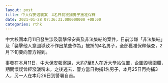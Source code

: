 ```yaml
---
layout: post
title: 中大保安遇襲案　4名日前被捕男子獲准保釋
date: 2021-01-28 07:36:31.000000000 +08:00
categories: rthk
---
```


中大校園本月11日發生涉及襲擊保安員及非法集結的案件，日前涉嫌「非法集結」及「襲擊他人意圖導致不作出某些作為」被捕的4名男子，全部獲准保釋候查，2月下旬要向警方報到。

事發在本月11日，中大保安報案說，大約7至8人在近大學站位置，企圖毀壞圍欄，期間懷疑曾經潑灑粉末，之後逃去，警方當日拘捕1名男子，本月25日再拘捕3人，另一人在本月26日到警署自首。
